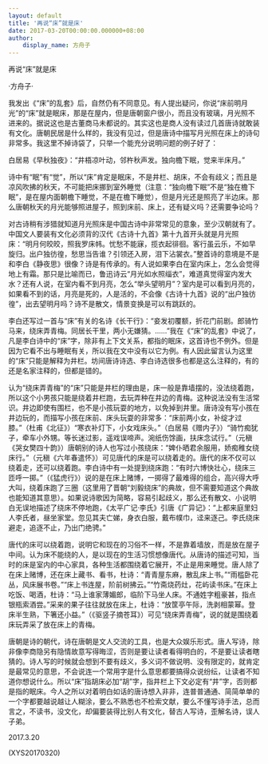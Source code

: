 ```yaml
---
layout: default
title: '再说“床”就是床'
date: 2017-03-20T00:00:00.000000+08:00
author:
    display_name: 方舟子
---
```


再说“床”就是床

·方舟子·

我发出《“床”的乱套》后，自然仍有不同意见。有人提出疑问，你说“床前明月光”的“床”就是眠床，那是在屋内，但是唐朝窗户很小，而且没有玻璃，月光照不进来的。据说这也是古董商马未都说的。其实这也是商人没有读过几首唐诗就敢装有文化。唐朝民居是什么样的，我没有见过，但是唐诗中描写月光照在床上的诗句非常多。我这里不掉诗袋了，只举一个能充分说明问题的例子好了：

白居易《早秋独夜》：“井梧凉叶动，邻杵秋声发。独向檐下眠，觉来半床月。”

诗中有“眠”有“觉”，所以“床”肯定是眠床，不是井栏、胡床，不会有歧义；而且是凉风吹拂的秋天，不可能把床挪到室外睡觉（注意：“独向檐下眠”不是“独在檐下眠”，是在屋内面朝檐下睡觉，不是在檐下睡觉），但是月光还是照亮了半边床。那么唐朝秋天的月光能够照进屋子，照到床前、床上，还有疑义吗？还需要争论吗？

对古诗稍有涉猎就知道月光照床是中国古诗中非常常见的意象，至少汉朝就有了。中国文人要装有文化必须背的汉代《古诗十九首》第十九首开头就是月光照床：“明月何皎皎，照我罗床帏。忧愁不能寐，揽衣起徘徊。客行虽云乐，不如早旋归。出户独彷徨，愁思当告谁？引领还入房，泪下沾裳衣。”整首诗的意境是不是和李白《静夜思》很像？诗是有传承的。有人说如果李白在室内床上，怎么会觉得地上有霜。那只是比喻而已，鲁迅诗云“月光如水照缁衣”，难道真觉得室内发大水？还有人说，在室内看不到月亮，怎么“举头望明月”？室内是可以看到月亮的，如果看不到的话，月亮是死的，人是活的，不会像《古诗十九首》说的“出户独彷徨”，出去望明月吗？诗不是散文，情景变换是可以有跳跃的。

李白还写过一首与“床”有关的名诗《长干行》：“妾发初覆额，折花门前剧。郎骑竹马来，绕床弄青梅。同居长干里，两小无嫌猜。……”我在《“床”的乱套》中说了，凡是李白诗中的“床”字，除非有上下文关系，都指的眠床，这首诗也不例外。但是因为它看不出与睡眠有关，所以我在文中没有以它为例。有人因此留言认为这里的“床”只能是解释为井栏。坊间唐诗诗选、李白诗选很多也都是这么注释的，有的还是名家注释的，但都是错的。

认为“绕床弄青梅”的“床”只能是井栏的理由是，床一般是靠墙摆的，没法绕着跑，所以这个小男孩只能是绕着井栏跑，去玩弄种在井边的青梅。这种说法没有生活常识。井边即使有围栏，也不是小孩玩耍的地方，以免掉到井里。唐诗没有写小孩在井边玩的，而描写小孩在床前、床头玩耍的非常多：“床前两小女，补绽才过膝。”（杜甫《北征》）“寒衣补灯下，小女戏床头。”（白居易《赠内子》）“骑竹痴犹子，牵车小外甥。等长迷过影，遥戏误啼声。涴纸伤馀画，扶床念试行。”（元稹《哭女樊四十韵》）唐朝别的诗人也写过小孩绕床：“婢仆晒君余服用，娇痴稚女绕床行。”（元稹《六年春遣怀》）可见唐代的床是可以绕着走的。唐代的床不仅可以绕着走，还可以绕着跑。李白诗中有一处提到绕床跑：“有时六博快壮心，绕床三匝呼一掷。”（《猛虎行》）说的是在床上赌博，一掷得了最难得的组合，高兴得大呼大叫，绕着床跑了三圈（这里用了晋朝“刘毅绕床”的典故，但不需要知道这个典故也能知道其意思）。如果说诗歌因为简略，容易引起歧义，那么还有散文、小说明白无误地描述了绕床不停地跑，《太平广记·李氏》引唐《广异记》：“上都来庭里妇人李氏者，昼坐家堂。忽见其夫亡娣，身衣白服，戴布幞巾，迳来逐己。李氏绕床避走，追逐不止，乃出门绝骋。”

唐代的床可以绕着跑，说明它和现在的习俗不一样，不是靠着墙放，而是放在屋子中间。认为床不能绕的人，是以现在的生活习惯想像唐代。从唐诗的描述可知，当时的床是室内的中心家具，各种生活都围绕着它展开，不止是用来睡觉。唐人除了在床上赌博，还在床上藏书、看书，杜诗：“青青屋东麻，散乱床上书。”“雨槛卧花丛，风床展书卷。”“床上书连屋，阶前树拂云。”“竹斋烧药灶，花屿读书床。”在床上吃饭、喝酒，杜诗：“马上谁家薄媚郎，临阶下马坐人床。不通姓字粗豪甚，指点银瓶索酒尝。”采来的果子往往就放在床上，杜诗：“放筐亭午际，洗剥相蒙幂。登床半生熟，下箸还小益。”（《驱竖子摘苍耳》）可见“绕床弄青梅”，说的就是围绕着床玩弄采了放在床上的青梅。

唐朝是诗的朝代，诗在唐朝是文人交流的工具，也是大众娱乐形式。唐人写诗，除非像李商隐另有隐情故意写得晦涩，否则是要让读者看得明白的，不是要让读者瞎猜的。诗人写的时候就会想到不要有歧义，多义词不做说明、没有限定的，就肯定是最常见的意思，不会说连一个常用字是什么意思都要搞得众说纷纭，让读者不知道你想说什么。所以“床”指胡床必加“胡”字，指井栏上下文必定有“井”字，否则都是指的眠床。今人之所以对着明白如话的唐诗想入非非，连普普通通、简简单单的一个字都要越说越让人糊涂，要么不熟悉也不检索文献，要么不懂写诗手法，总而言之，不读书，没文化，却偏要装得比别人有文化，替古人写诗，歪解名诗，误人子弟。

2017.3.20

(XYS20170320)


